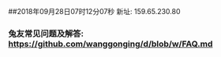##2018年09月28日07时12分07秒 新址: 159.65.230.80
### 兔友常见问题及解答: https://github.com/wanggonging/d/blob/w/FAQ.md
